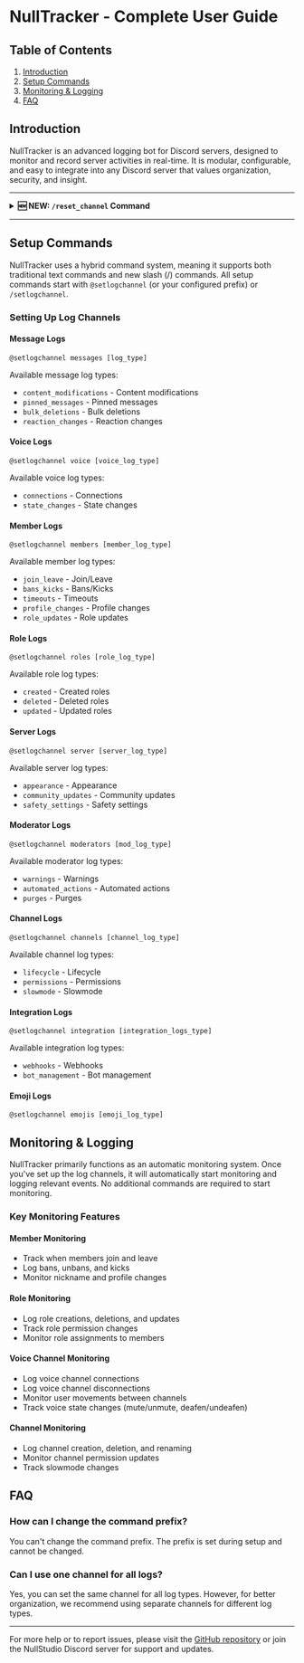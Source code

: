 # NullTracker - Complete User Guide

## Table of Contents

1. [Introduction](#introduction)
2. [Setup Commands](#setup-commands)
3. [Monitoring & Logging](#monitoring--logging)
4. [FAQ](#faq)


## Introduction

NullTracker is an advanced logging bot for Discord servers, designed to monitor and record server activities in real-time. It is modular, configurable, and easy to integrate into any Discord server that values organization, security, and insight.

---

<details>
<summary><b>🆕 NEW: <code>/reset_channel</code> Command</b></summary>

### Update Patch v1.1  •  [View Release](https://github.com/RDXFGXY1/NullStudio/releases/tag/v1.1)

> **/reset_channel**  
> • Effortlessly reset log assignments for any text channel  
> • Choose which log to reset if a channel has multiple logs  
> • Only admins with "Manage Channels" permission can use  
> • Streamlined log management for easier server control

</details>

---

## Setup Commands

NullTracker uses a hybrid command system, meaning it supports both traditional text commands and new slash (/) commands. All setup commands start with `@setlogchannel` (or your configured prefix) or `/setlogchannel`.

### Setting Up Log Channels

#### Message Logs

```
@setlogchannel messages [log_type]
```

Available message log types:
- `content_modifications` - Content modifications
- `pinned_messages` - Pinned messages
- `bulk_deletions` - Bulk deletions
- `reaction_changes` - Reaction changes

#### Voice Logs

```
@setlogchannel voice [voice_log_type]
```

Available voice log types:
- `connections` - Connections
- `state_changes` - State changes

#### Member Logs

```
@setlogchannel members [member_log_type]
```

Available member log types:
- `join_leave` - Join/Leave
- `bans_kicks` - Bans/Kicks
- `timeouts` - Timeouts
- `profile_changes` - Profile changes
- `role_updates` - Role updates

#### Role Logs

```
@setlogchannel roles [role_log_type]
```

Available role log types:
- `created` - Created roles
- `deleted` - Deleted roles
- `updated` - Updated roles

#### Server Logs

```
@setlogchannel server [server_log_type]
```

Available server log types:
- `appearance` - Appearance
- `community_updates` - Community updates
- `safety_settings` - Safety settings

#### Moderator Logs

```
@setlogchannel moderators [mod_log_type]
```

Available moderator log types:
- `warnings` - Warnings
- `automated_actions` - Automated actions
- `purges` - Purges

#### Channel Logs

```
@setlogchannel channels [channel_log_type]
```

Available channel log types:
- `lifecycle` - Lifecycle
- `permissions` - Permissions
- `slowmode` - Slowmode

#### Integration Logs

```
@setlogchannel integration [integration_logs_type]
```

Available integration log types:
- `webhooks` - Webhooks
- `bot_management` - Bot management

#### Emoji Logs

```
@setlogchannel emojis [emoji_log_type]
```

## Monitoring & Logging

NullTracker primarily functions as an automatic monitoring system. Once you've set up the log channels, it will automatically start monitoring and logging relevant events. No additional commands are required to start monitoring.

### Key Monitoring Features

#### Member Monitoring
- Track when members join and leave
- Log bans, unbans, and kicks
- Monitor nickname and profile changes

#### Role Monitoring
- Log role creations, deletions, and updates
- Track role permission changes
- Monitor role assignments to members

#### Voice Channel Monitoring
- Log voice channel connections
- Log voice channel disconnections
- Monitor user movements between channels
- Track voice state changes (mute/unmute, deafen/undeafen)

#### Channel Monitoring
- Log channel creation, deletion, and renaming
- Monitor channel permission updates
- Track slowmode changes

## FAQ

### How can I change the command prefix?
You can't change the command prefix. The prefix is set during setup and cannot be changed.

### Can I use one channel for all logs?
Yes, you can set the same channel for all log types. However, for better organization, we recommend using separate channels for different log types.


---

For more help or to report issues, please visit the [GitHub repository](https://github.com/RDXFGXY1/NullTracker) or join the NullStudio Discord server for support and updates.
